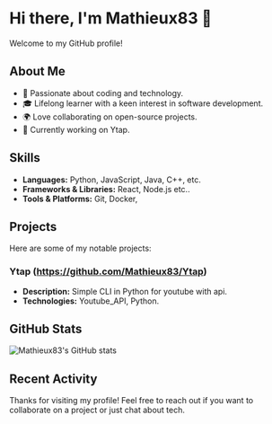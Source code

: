 # Hi there, I'm Mathieux83 👋

Welcome to my GitHub profile!

## About Me

- 🚀 Passionate about coding and technology.
- 🎓 Lifelong learner with a keen interest in software development.
- 🌍 Love collaborating on open-source projects.
- 💼 Currently working on Ytap.

## Skills

- **Languages:** Python, JavaScript, Java, C++, etc.
- **Frameworks & Libraries:** React, Node.js etc..
- **Tools & Platforms:** Git, Docker, 

## Projects

Here are some of my notable projects:

### Ytap (https://github.com/Mathieux83/Ytap)
- **Description:** Simple CLI in Python for youtube with api.
- **Technologies:** Youtube_API, Python.

## GitHub Stats

![Mathieux83's GitHub stats](https://github-readme-stats.vercel.app/api?username=Mathieux83&show_icons=true&theme=radical)

## Recent Activity

<!--START_SECTION:activity-->
<!--END_SECTION:activity-->

Thanks for visiting my profile! Feel free to reach out if you want to collaborate on a project or just chat about tech.
